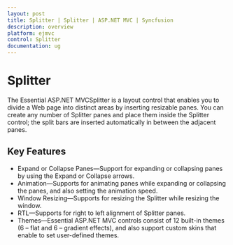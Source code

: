 ```yaml
---
layout: post
title: Splitter | Splitter | ASP.NET MVC | Syncfusion
description: overview
platform: ejmvc
control: Splitter
documentation: ug
---
```


# Splitter

The Essential ASP.NET MVCSplitter is a layout control that enables you to divide a Web page into distinct areas by inserting resizable panes. You can create any number of Splitter panes and place them inside the Splitter control; the split bars are inserted automatically in between the adjacent panes. 

## Key Features

* Expand or Collapse Panes—Support for expanding or collapsing panes by using the Expand or Collapse arrows.
* Animation—Supports for animating panes while expanding or collapsing the panes, and also setting the animation speed.
* Window Resizing—Supports for resizing the Splitter while resizing the window.
* RTL—Supports for right to left alignment of Splitter panes.
* Themes—Essential ASP.NET MVC controls consist of 12 built-in themes (6 – flat and 6 – gradient effects), and also support custom skins that enable to set user-defined themes.
